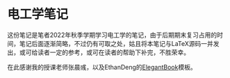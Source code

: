 # 电工学笔记

这份笔记是笔者2022年秋季学期学习电工学的笔记，由于后期期末复习占用的时间，笔记后面逐渐简略，不过仍有可取之处，姑且将本笔记与LaTeX源码一并发出，或可给读者一定的参考，或可在读者的帮助下补完，不胜荣幸。

在此感谢我的授课老师张晨彧，以及EthanDeng的[ElegantBook](https://github.com/ElegantLaTeX/ElegantBook)模板。

